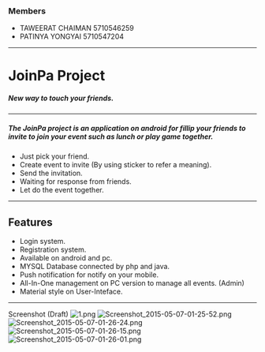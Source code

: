 ### Members
* TAWEERAT CHAIMAN 5710546259
* PATINYA YONGYAI 5710547204
---
# JoinPa Project
##### New way to touch your friends. #####
----
##### The JoinPa project is an application on android for fillip your friends to invite to join your event such as lunch or play game together.

* Just pick your friend.
* Create event to invite (By using sticker to refer a meaning).
* Send the invitation.
* Waiting for response from friends.
* Let do the event together.

---
## Features
* Login system.
* Registration system.
* Available on android and pc.
* MYSQL Database connected by php and java.
* Push notification for notify on your mobile.
* All-In-One management on PC version to manage all events. (Admin)
* Material style on User-Inteface.

---
Screenshot (Draft)
![1.png](https://bitbucket.org/repo/k9aEpo/images/2118635377-1.png)
![Screenshot_2015-05-07-01-25-52.png](https://bitbucket.org/repo/k9aEpo/images/508103139-Screenshot_2015-05-07-01-25-52.png)
![Screenshot_2015-05-07-01-26-24.png](https://bitbucket.org/repo/k9aEpo/images/74392816-Screenshot_2015-05-07-01-26-24.png)
![Screenshot_2015-05-07-01-26-15.png](https://bitbucket.org/repo/k9aEpo/images/2938751947-Screenshot_2015-05-07-01-26-15.png)
![Screenshot_2015-05-07-01-26-01.png](https://bitbucket.org/repo/k9aEpo/images/4074179343-Screenshot_2015-05-07-01-26-01.png)